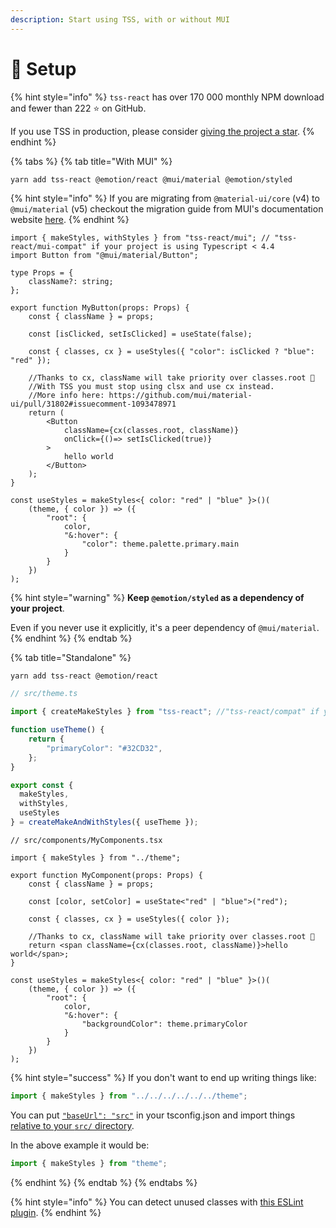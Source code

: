 ```yaml
---
description: Start using TSS, with or without MUI
---
```


# 🔧 Setup

{% hint style="info" %}
`tss-react` has over 170 000 monthly NPM download and fewer than 222 ⭐️ on GitHub.

If you use TSS in production, please consider [giving the project a star](https://github.com/garronej/tss-react).
{% endhint %}

{% tabs %}
{% tab title="With MUI" %}
```bash
yarn add tss-react @emotion/react @mui/material @emotion/styled
```

{% hint style="info" %}
If you are migrating from `@material-ui/core` (v4) to `@mui/material` (v5) checkout the migration guide from MUI's documentation website [here](https://mui.com/guides/migration-v4/#2-use-tss-react).
{% endhint %}

```tsx
import { makeStyles, withStyles } from "tss-react/mui"; // "tss-react/mui-compat" if your project is using Typescript < 4.4
import Button from "@mui/material/Button";

type Props = {
    className?: string;
};

export function MyButton(props: Props) {
    const { className } = props;

    const [isClicked, setIsClicked] = useState(false);

    const { classes, cx } = useStyles({ "color": isClicked ? "blue": "red" });

    //Thanks to cx, className will take priority over classes.root 🤩
    //With TSS you must stop using clsx and use cx instead.
    //More info here: https://github.com/mui/material-ui/pull/31802#issuecomment-1093478971
    return (
        <Button 
            className={cx(classes.root, className)}
            onClick={()=> setIsClicked(true)}
        >
            hello world
        </Button>
    );
}

const useStyles = makeStyles<{ color: "red" | "blue" }>()(
    (theme, { color }) => ({
        "root": {
            color,
            "&:hover": {
                "color": theme.palette.primary.main
            }
        }
    })
);
```

{% hint style="warning" %}
**Keep `@emotion/styled` as a dependency of your project**.

Even if you never use it explicitly, it's a peer dependency of `@mui/material`.
{% endhint %}
{% endtab %}

{% tab title="Standalone" %}
```
yarn add tss-react @emotion/react
```

```typescript
// src/theme.ts

import { createMakeStyles } from "tss-react"; //"tss-react/compat" if your project is using Typescript < 4.4

function useTheme() {
    return {
        "primaryColor": "#32CD32",
    };
}

export const { 
  makeStyles,
  withStyles,
  useStyles
} = createMakeAndWithStyles({ useTheme });
```



```tsx
// src/components/MyComponents.tsx

import { makeStyles } from "../theme";

export function MyComponent(props: Props) {
    const { className } = props;

    const [color, setColor] = useState<"red" | "blue">("red");

    const { classes, cx } = useStyles({ color });

    //Thanks to cx, className will take priority over classes.root 🤩
    return <span className={cx(classes.root, className)}>hello world</span>;
}

const useStyles = makeStyles<{ color: "red" | "blue" }>()(
    (theme, { color }) => ({
        "root": {
            color,
            "&:hover": {
                "backgroundColor": theme.primaryColor
            }
        }
    })
);
```

{% hint style="success" %}
If you don't want to end up writing things like:

```typescript
import { makeStyles } from "../../../../../../theme";
```

You can put [`"baseUrl": "src"`](https://github.com/InseeFrLab/onyxia-web/blob/ae02b05cd7b17d74fb6a8cbc4c7b1c6f569dfa41/tsconfig.json#L3) in your tsconfig.json and import things [relative to your `src/` directory](https://github.com/garronej/tss-react/blob/314aaab87198e7fd3523e34300288495f3242800/src/test/spa/src/index.tsx#L2-L3).

In the above example it would be:

```typescript
import { makeStyles } from "theme";
```
{% endhint %}
{% endtab %}
{% endtabs %}

{% hint style="info" %}
You can detect unused classes with [this ESLint plugin](detecting-unused-classes.md).
{% endhint %}
